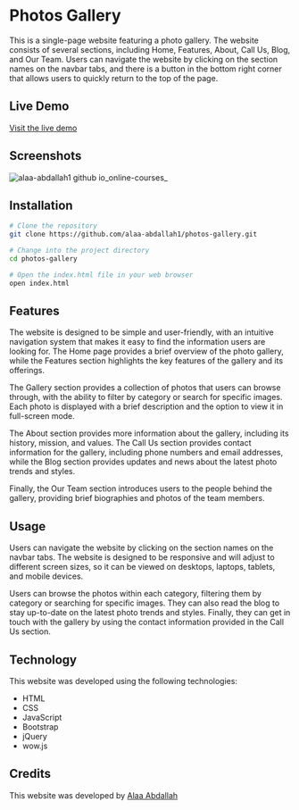 # Photos Gallery
This is a single-page website featuring a photo gallery. The website consists of several sections, including Home, Features, About, Call Us, Blog, and Our Team. Users can navigate the website by clicking on the section names on the navbar tabs, and there is a button in the bottom right corner that allows users to quickly return to the top of the page.

## Live Demo

[Visit the live demo](https://alaa-abdallah1.github.io/photos-gallery/)

## Screenshots

![alaa-abdallah1 github io_online-courses_](https://github.com/alaa-abdallah1/photos-gallery/assets/56931924/127e72e8-2b8e-49b8-862a-e6c0225723c9)

## Installation

```bash
# Clone the repository
git clone https://github.com/alaa-abdallah1/photos-gallery.git

# Change into the project directory
cd photos-gallery

# Open the index.html file in your web browser
open index.html
```

## Features
The website is designed to be simple and user-friendly, with an intuitive navigation system that makes it easy to find the information users are looking for. The Home page provides a brief overview of the photo gallery, while the Features section highlights the key features of the gallery and its offerings.

The Gallery section provides a collection of photos that users can browse through, with the ability to filter by category or search for specific images. Each photo is displayed with a brief description and the option to view it in full-screen mode.

The About section provides more information about the gallery, including its history, mission, and values. The Call Us section provides contact information for the gallery, including phone numbers and email addresses, while the Blog section provides updates and news about the latest photo trends and styles.

Finally, the Our Team section introduces users to the people behind the gallery, providing brief biographies and photos of the team members.

## Usage
Users can navigate the website by clicking on the section names on the navbar tabs. The website is designed to be responsive and will adjust to different screen sizes, so it can be viewed on desktops, laptops, tablets, and mobile devices.

Users can browse the photos within each category, filtering them by category or searching for specific images. They can also read the blog to stay up-to-date on the latest photo trends and styles. Finally, they can get in touch with the gallery by using the contact information provided in the Call Us section.

## Technology
This website was developed using the following technologies:

- HTML
- CSS
- JavaScript
- Bootstrap
- jQuery
- wow.js

## Credits
This website was developed by [Alaa Abdallah](https://github.com/alaa-abdallah1)
